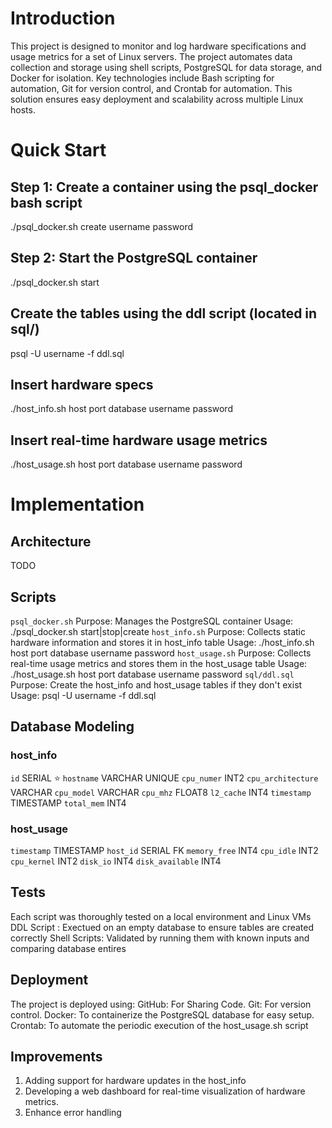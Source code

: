 # Introduction
This project is designed to monitor and log hardware specifications and usage metrics for a set of Linux servers. The project automates data collection and storage using shell scripts, PostgreSQL for data storage, and Docker for isolation. Key technologies include Bash scripting for automation, Git for version control, and Crontab for automation. This solution ensures easy deployment and scalability across multiple Linux hosts.

# Quick Start
## Step 1: Create a container using the psql_docker bash script
./psql_docker.sh create username password

## Step 2: Start the PostgreSQL container
./psql_docker.sh start

## Create the tables using the ddl script (located in sql/)
psql -U username -f ddl.sql

## Insert hardware specs
./host_info.sh host port database username password 

## Insert real-time hardware usage metrics 
./host_usage.sh host port database username password


# Implementation
## Architecture
TODO

## Scripts
`psql_docker.sh`
Purpose: Manages the PostgreSQL container
Usage: ./psql_docker.sh start|stop|create
`host_info.sh`
Purpose: Collects static hardware information and stores it in host_info table
Usage: ./host_info.sh host port database username password
`host_usage.sh`
Purpose: Collects real-time usage metrics and stores them in the host_usage table
Usage: ./host_usage.sh host port database username password
`sql/ddl.sql`
Purpose: Create the host_info and host_usage tables if they don't exist
Usage: psql -U username -f ddl.sql

## Database Modeling
### host_info
`id` SERIAL ⭐
`hostname` VARCHAR UNIQUE 
`cpu_numer` INT2
`cpu_architecture` VARCHAR
`cpu_model` VARCHAR
`cpu_mhz` FLOAT8
`l2_cache` INT4
`timestamp` TIMESTAMP
`total_mem` INT4

### host_usage
`timestamp` TIMESTAMP
`host_id` SERIAL FK
`memory_free` INT4
`cpu_idle` INT2
`cpu_kernel` INT2
`disk_io` INT4
`disk_available` INT4

## Tests
Each script was thoroughly tested on a local environment and Linux VMs
DDL Script : Exectued on an empty database to ensure tables are created correctly
Shell Scripts: Validated by running them with known inputs and comparing database entires

## Deployment
The project is deployed using:
GitHub: For Sharing Code.
Git: For version control.
Docker: To containerize the PostgreSQL database for easy setup.
Crontab: To automate the periodic execution of the host_usage.sh script

## Improvements
1. Adding support for hardware updates in the host_info
2. Developing a web dashboard for real-time visualization of hardware metrics.
3. Enhance error handling
